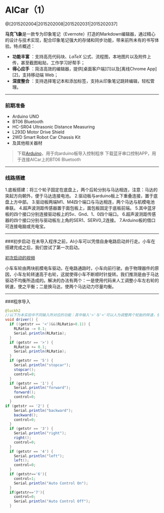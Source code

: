 # AICar（1）

@[2015202004|2015202008|2015202031|2015202037]

**马克飞象**是一款专为印象笔记（Evernote）打造的Markdown编辑器，通过精心的设计与技术实现，配合印象笔记强大的存储和同步功能，带来前所未有的书写体验。特点概述：
 
- **功能丰富** ：支持高亮代码块、*LaTeX* 公式、流程图，本地图片以及附件上传，甚至截图粘贴，工作学习好帮手；
- **得心应手** ：简洁高效的编辑器，提供[桌面客户端][1]以及[离线Chrome App][2]，支持移动端 Web；
- **深度整合** ：支持选择笔记本和添加标签，支持从印象笔记跳转编辑，轻松管理。

-------------------
### 前期准备
- Arduino UNO
- BT06 Bluetooth
- HC-SR04 Ultrasonic Distance Measuring
- L293D Motor Drive Shield
- 2WD Smart Robot Car Chassis Kit
- 及其他相关器材
> 下载[Arduino](https://www.arduino.cc)，用于向arduino板导入控制程序
> 下载蓝牙串口控制APP，用于连接AICar上的BT06 Bluetooth


------------------
### 线路搭建
1.底板搭建：将三个轮子固定在底盘上，两个后轮分别与马达相连，注意：马达的突起方向朝外，便于马达连接电池。
2.驱动板与arduino板上下重叠连接，置于底盘上方中部。
3.驱动板两端M1、M4四个端口与马达相连，两个马达与航模电池串联。
4.超声波测距传感器置于面包板上，面包板固定于底板前端。
5.其中蓝牙板的四个接口分别连接驱动板上的5v、Gnd、1、0四个端口。
6.超声波测距传感器的四个接口分别与驱动板左上角的SER1、SERV0_2连接。
7.Arduino板的借口可连接电脑或充电宝。


------------------
###初步启动
在未导入程序之前，AI小车可以凭借自身电路启动并行走。小车在搭建完成之后，我们尝试了第一次启动。

[初次启动的视频](http://www.example.com)

小车车轮由两块航模电车驱动，在电路通路时，小车向前行驶。由于物理器件的原因，小车左轮转速高于右轮，这就使得小车不断顺时针旋转。我们推测是由于马达驱动不均衡所造成的。解决的办法有两个：一是使用代码来人工调整小车左右轮的转速，使之平衡；二是换马达，使两个马达动力尽量均衡。

------------------
###程序导入
```java
@luckh2
//以下为本实验中不同输入所对应的功能：其中输入'>'与'<'可以人为调整两个轮胎的转速，使得小车能够直线运行
void driver() {
  if ((getstr == '<')&&(RLRatio>0.1)) {
    RLRatio -= 0.1;
    Serial.println(RLRatio);
  }  
  if (getstr == '>') {
    RLRatio += 0.1;
    Serial.println(RLRatio);
  }  
  if (getstr == '5') {
    Serial.println("stopcar");
    stopcar();
    control=0;
  }
  if (getstr == '1') {
    Serial.println("forward");
    forward();
    control=0;
  }
if (getstr == '2') {
    Serial.println("backward");
    backward();
    control=0;
  }
  if (getstr == '3') {
    Serial.println("right");
    right();
    control=0;
  }
  if (getstr == '4') {
    Serial.println("left");
    left();
    control=0;
  }
  if (getstr=='6'){
    control=1;
    Serial.println("Auto Control On");
  }
  if(getstr=='7'){
    control=0;
    Serial.println("Auto Control Off");
  }
 
```
